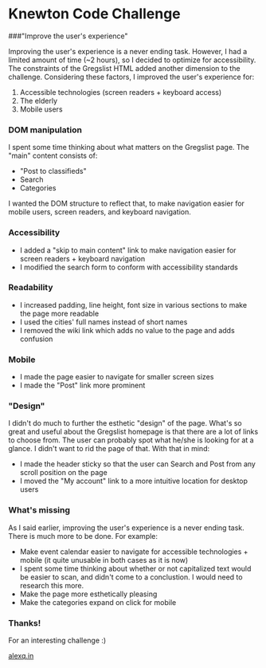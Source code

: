 Knewton Code Challenge
===

###"Improve the user's experience"

Improving the user's experience is a never ending task. However, I had a limited amount of time (~2 hours), so I decided to optimize for accessibility. The constraints of the Gregslist HTML added another dimension to the challenge. Considering these factors, I improved the user's experience for:

1. Accessible technologies (screen readers + keyboard access)
2. The elderly
3. Mobile users

### DOM manipulation

I spent some time thinking about what matters on the Gregslist page. The "main" content consists of:

* "Post to classifieds"
* Search
* Categories

I wanted the DOM structure to reflect that, to make navigation easier for mobile users, screen readers, and keyboard navigation.

### Accessibility

* I added a "skip to main content" link to make navigation easier for screen readers + keyboard navigation
* I modified the search form to conform with accessibility standards

### Readability

* I increased padding, line height, font size in various sections to make the page more readable
* I used the cities' full names instead of short names
* I removed the wiki link which adds no value to the page and adds confusion

### Mobile

* I made the page easier to navigate for smaller screen sizes
* I made the "Post" link more prominent

### "Design"

I didn't do much to further the esthetic "design" of the page. What's so great and useful about the Gregslist homepage is that there are a lot of links to choose from. The user can probably spot what he/she is looking for at a glance. I didn't want to rid the page of that. With that in mind:

* I made the header sticky so that the user can Search and Post from any scroll position on the page
* I moved the "My account" link to a more intuitive location for desktop users


### What's missing

As I said earlier, improving the user's experience is a never ending task. There is much more to be done. For example:

* Make event calendar easier to navigate for accessible technologies + mobile (it quite unusable in both cases as it is now)
* I spent some time thinking about whether or not capitalized text would be easier to scan, and didn't come to a conclustion. I would need to research this more.
* Make the page more esthetically pleasing
* Make the categories expand on click for mobile

### Thanks!

For an interesting challenge :)

[alexq.in](http://alexq.in)
